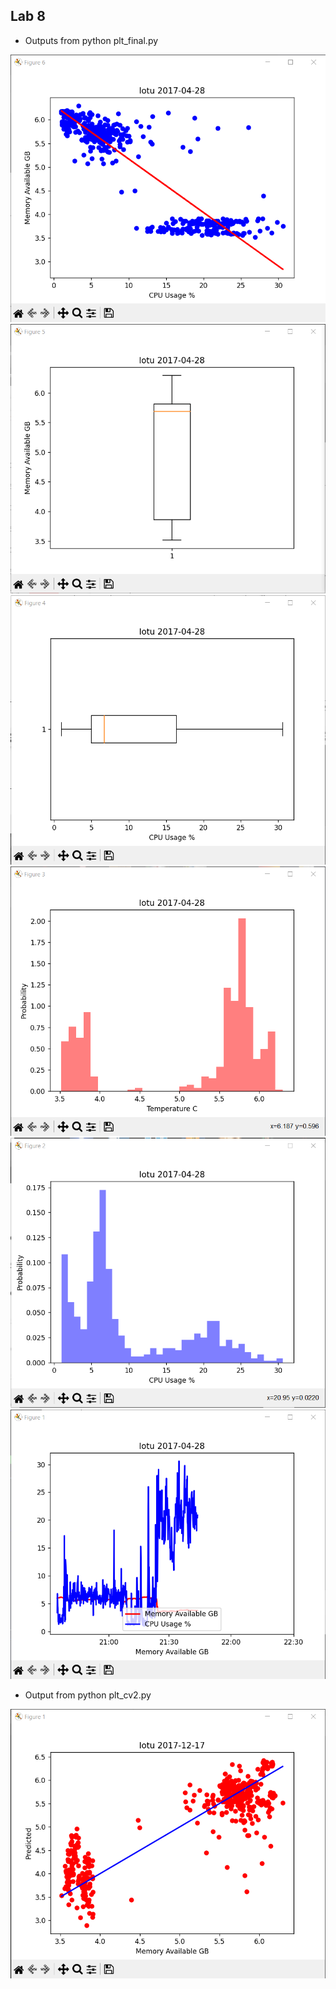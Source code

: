 ## Lab 8

  * Outputs from python plt_final.py

![Fig. 1](Images/fig1.png)
![Fig. 2](Images/fig2.png)
![Fig. 3](Images/fig3.png)
![Fig. 4](Images/fig4.png)
![Fig. 5](Images/fig5.png)
![Fig. 6](Images/fig6.png)

  * Output from python plt_cv2.py

![Fig. 7](Images/fig8.png)
